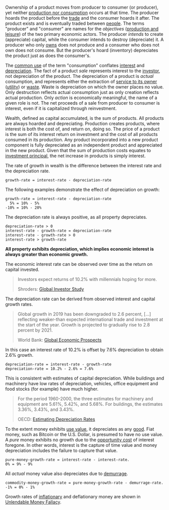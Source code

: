 Ownership of a product moves from producer to consumer (or producer), yet neither [production nor consumption](Production-and-Consumption) occurs at that time. The producer hoards the product before the [trade](Glossary#trade) and the consumer hoards it after. The product exists and is eventually traded between [people](Glossary#person). The terms "producer" and "consumer" are names for the *objectives* ([production and leisure](https://mises.org/library/man-economy-and-state-power-and-market/html/p/926)) of the two primary economic actors. The producer *intends* to create (appreciate) capital, while the consumer intends to destroy (depreciate) it. A producer who only [owns](Glossary#owner) does not produce and a consumer who does not own does not consume. But the producer's hoard (inventory) depreciates the product just as does the consumer's. 

The [common use](https://en.wikipedia.org/wiki/Consumption_(economics)) of the term "consumption" conflates [interest](https://en.wikipedia.org/wiki/Interest#Economics) and [depreciation](https://en.wikipedia.org/wiki/Depreciation_(economics)). The fact of a product *sale* represents interest to the [investor](Glossary#lend), not depreciation of the product. The depreciation of a product is *actual* consumption, and represents either the extraction of [service to its owner](https://mises.org/library/man-economy-and-state-power-and-market/html/p/974) ([utility](Glossary#utility)) or [waste](https://en.wikipedia.org/wiki/Waste). Waste is depreciation on which the owner places no value. Only destruction reflects actual consumption just as only creation reflects actual production. Only *action* is economically meaningful, the name of a given role is not. The net proceeds of a sale from producer to consumer is interest, even if it is capitalized through reinvestment.

Wealth, defined as capital accumulated, is the sum of products. All products are always hoarded and depreciating. Production creates products, where interest is both the cost of, and return on, doing so. The price of a product is the sum of its interest return on investment and the cost of all products consumed in its production. Any product incorporated into a new product component is fully depreciated as an independent product and appreciated in the new product. Given that the sum of production costs equates to [investment principal](https://en.wikipedia.org/wiki/Bond_(finance)#Principal), the net increase in products is simply interest.

The rate of growth in wealth is the difference between the interest rate and the depreciation rate.
```
growth-rate = interest-rate - depreciation-rate
```
The following examples demonstrate the effect of depreciation on growth:
```
growth-rate = interest-rate - depreciation-rate
  5% = 10% - 5%
-10% = 10% - 20%
```
The depreciation rate is always positive, as all property depreciates.
```
depreciation-rate > 0
interest-rate - growth-rate = depreciation-rate
interest-rate - growth-rate > 0
interest-rate > growth-rate
```
**All property exhibits depreciation, which implies economic interest is always greater than economic growth.**

The economic interest rate can be observed over time as the return on capital invested.

> Investors expect returns of 10.2% with millennials hoping for more.
>
> Shroders: [Global Investor Study](https://www.schroders.com/en/insights/global-investor-study/investors-expect-returns-of-10.2-with-millennials-hoping-for-more)

The depreciation rate can be derived from observed interest and capital growth rates.

> Global growth in 2019 has been downgraded to 2.6 percent, [...] reflecting weaker-than expected international trade and investment at the start of the year. Growth is projected to gradually rise to 2.8 percent by 2021.
>
> World Bank: [Global Economic Prospects](https://www.worldbank.org/en/publication/global-economic-prospects)

In this case an interest rate of 10.2% is offset by 7.6% depreciation to obtain 2.6% growth.
```
depreciation-rate = interest-rate - growth-rate 
depreciation-rate = 10.2% - 2.6% = 7.6%
```
This is consistent with estimates of capital depreciation. While buildings and machinery have low rates of depreciation, vehicles, office equipment and food stocks (for example) have much higher.

> For the period 1960-2000, the three estimates for machinery and equipment are 5.61%, 5.42%, and 5.68%. For buildings, the estimates 3.36%, 3.43%, and 3.43%.
> 
> OECD: [Estimating Depreciation Rates](https://www.oecd.org/sdd/productivity-stats/35409605.pdf)

To the extent money exhibits [use value](https://en.wikipedia.org/wiki/Use_value), it depreciates as any [good](https://en.wikipedia.org/wiki/Goods). Fiat money, such as Bitcoin or the U.S. Dollar, is presumed to have no use value. A *pure* money exhibits no growth due to the [opportunity cost](https://en.wikipedia.org/wiki/Opportunity_cost) of interest foregone. In other words, interest is the capture of time value and money depreciation includes the failure to capture that value.
```
pure-money-growth-rate = interest-rate - interest-rate.
0% = 9% - 9%
```
All *actual* money value also depreciates due to [demurrage](https://en.wikipedia.org/wiki/Demurrage_(currency)).
```
commodity-money-growth-rate = pure-money-growth-rate - demurrage-rate.
-1% = 0% - 1%
```
Growth rates of [inflationary](https://en.wikipedia.org/wiki/Monetary_inflation) and deflationary money are shown in [Unlendable Money Fallacy](Unlendable-Money-Fallacy).
